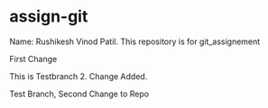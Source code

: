 # assign-git
Name: Rushikesh Vinod Patil. This repository is for git_assignement

First Change

This is Testbranch 2. Change Added.

Test Branch, Second Change to Repo


